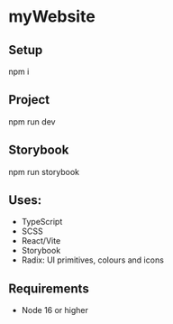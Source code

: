 # myWebsite

## Setup

npm i

## Project

npm run dev

## Storybook

npm run storybook

## Uses:

- TypeScript
- SCSS
- React/Vite
- Storybook
- Radix: UI primitives, colours and icons

## Requirements

- Node 16 or higher
